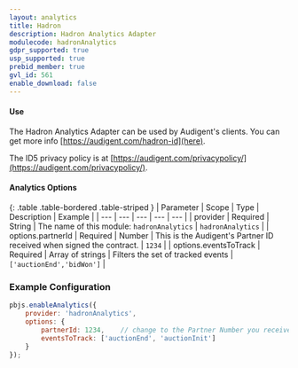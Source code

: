```yaml
---
layout: analytics
title: Hadron
description: Hadron Analytics Adapter
modulecode: hadronAnalytics
gdpr_supported: true
usp_supported: true
prebid_member: true
gvl_id: 561
enable_download: false
---
```


#### Use

The Hadron Analytics Adapter can be used by Audigent's clients. You can get more info [https://audigent.com/hadron-id](here).

The ID5 privacy policy is at [https://audigent.com/privacypolicy/](https://audigent.com/privacypolicy/).

#### Analytics Options

{: .table .table-bordered .table-striped }
| Parameter | Scope | Type | Description | Example |
| --- | --- | --- | --- | --- |
| provider | Required | String | The name of this module: `hadronAnalytics` | `hadronAnalytics` |
| options.partnerId | Required | Number | This is the Audigent's Partner ID received when signed the contract. | `1234` |
| options.eventsToTrack | Required | Array of strings | Filters the set of tracked events | `['auctionEnd','bidWon']` |


### Example Configuration

```javascript
pbjs.enableAnalytics({
    provider: 'hadronAnalytics',
    options: {
        partnerId: 1234,    // change to the Partner Number you received from Audigent
        eventsToTrack: ['auctionEnd', 'auctionInit']
    }
});
```
